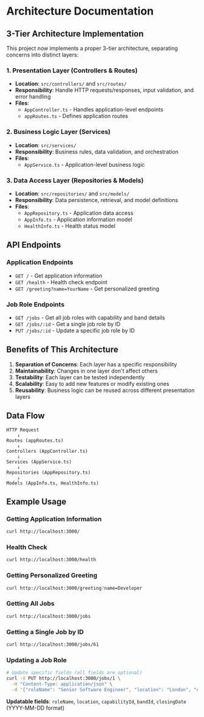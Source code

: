 # Architecture Documentation

## 3-Tier Architecture Implementation

This project now implements a proper 3-tier architecture, separating concerns into distinct layers:

### 1. **Presentation Layer** (Controllers & Routes)
- **Location**: `src/controllers/` and `src/routes/`
- **Responsibility**: Handle HTTP requests/responses, input validation, and error handling
- **Files**:
  - `AppController.ts` - Handles application-level endpoints
  - `appRoutes.ts` - Defines application routes

### 2. **Business Logic Layer** (Services)
- **Location**: `src/services/`
- **Responsibility**: Business rules, data validation, and orchestration
- **Files**:
  - `AppService.ts` - Application-level business logic

### 3. **Data Access Layer** (Repositories & Models)
- **Location**: `src/repositories/` and `src/models/`
- **Responsibility**: Data persistence, retrieval, and model definitions
- **Files**:
  - `AppRepository.ts` - Application data access
  - `AppInfo.ts` - Application information model
  - `HealthInfo.ts` - Health status model

## API Endpoints

### Application Endpoints
- `GET /` - Get application information
- `GET /health` - Health check endpoint
- `GET /greeting?name=YourName` - Get personalized greeting

### Job Role Endpoints
- `GET /jobs` - Get all job roles with capability and band details
- `GET /jobs/:id` - Get a single job role by ID
- `PUT /jobs/:id` - Update a specific job role by ID

## Benefits of This Architecture

1. **Separation of Concerns**: Each layer has a specific responsibility
2. **Maintainability**: Changes in one layer don't affect others
3. **Testability**: Each layer can be tested independently
4. **Scalability**: Easy to add new features or modify existing ones
5. **Reusability**: Business logic can be reused across different presentation layers

## Data Flow

```
HTTP Request
    ↓
Routes (appRoutes.ts)
    ↓
Controllers (AppController.ts)
    ↓
Services (AppService.ts)
    ↓
Repositories (AppRepository.ts)
    ↓
Models (AppInfo.ts, HealthInfo.ts)
```

## Example Usage

### Getting Application Information
```bash
curl http://localhost:3000/
```

### Health Check
```bash
curl http://localhost:3000/health
```

### Getting Personalized Greeting
```bash
curl http://localhost:3000/greeting?name=Developer
```

### Getting All Jobs
```bash
curl http://localhost:3000/jobs
```

### Getting a Single Job by ID
```bash
curl http://localhost:3000/jobs/61
```

### Updating a Job Role
```bash
# Update specific fields (all fields are optional)
curl -X PUT http://localhost:3000/jobs/1 \
  -H "Content-Type: application/json" \
  -d '{"roleName": "Senior Software Engineer", "location": "London", "closingDate": "2025-12-31"}'
```

**Updatable fields**: `roleName`, `location`, `capabilityId`, `bandId`, `closingDate` (YYYY-MM-DD format)
